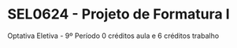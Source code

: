 # SEL0624 - Projeto de Formatura I
Optativa Eletiva - 9º Período
0 créditos aula e 6 créditos trabalho
